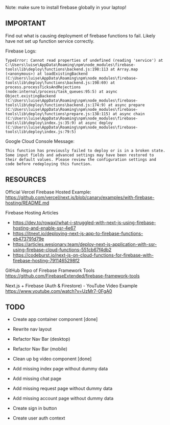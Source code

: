 Note: make sure to install firebase globally in your laptop!

IMPORTANT
-

Find out what is causing deployment of firebase functions to fail. Likely have not set up function service correctly.

Firebase Logs:

`
TypeError: Cannot read properties of undefined (reading 'service')
at C:\Users\luise\AppData\Roaming\npm\node_modules\firebase-tools\lib\deploy\functions\backend.js:198:113
at Array.map (<anonymous>)
at loadExistingBackend (C:\Users\luise\AppData\Roaming\npm\node_modules\firebase-tools\lib\deploy\functions\backend.js:198:69)
at process.processTicksAndRejections (node:internal/process/task_queues:95:5)
at async Object.existingBackend (C:\Users\luise\AppData\Roaming\npm\node_modules\firebase-tools\lib\deploy\functions\backend.js:174:9)
at async prepare (C:\Users\luise\AppData\Roaming\npm\node_modules\firebase-tools\lib\deploy\functions\prepare.js:138:115)
at async chain (C:\Users\luise\AppData\Roaming\npm\node_modules\firebase-tools\lib\deploy\index.js:35:9)
at async deploy (C:\Users\luise\AppData\Roaming\npm\node_modules\firebase-tools\lib\deploy\index.js:79:5)
`

Google Cloud Console Message:

`
This function has previously failed to deploy or is in a broken state. Some input fields and advanced settings may have been restored to their default values. Please review the configuration settings and code before redeploying this function.
`


RESOURCES
-
Official Vercel Firebase Hosted Example:
https://github.com/vercel/next.js/blob/canary/examples/with-firebase-hosting/README.md

Firebase Hosting Articles
- https://dev.to/rowaxl/what-i-struggled-with-next-js-using-firebase-hosting-and-enable-ssr-4e67
- https://itnext.io/deploying-next-js-app-to-firebase-functions-eb473791d79e
- https://articles.wesionary.team/deploy-next-js-application-with-ssr-using-firebase-cloud-functions-551cb67f4db2
- https://codeburst.io/next-js-on-cloud-functions-for-firebase-with-firebase-hosting-7911465298f2

GitHub Repo of Firebase Framework Tools
https://github.com/FirebaseExtended/firebase-framework-tools

Next.js + Firebase (Auth & Firestore) - YouTube Video Example
https://www.youtube.com/watch?v=UzMr7-0FgA0

TODO
-

- Create app container component [done]
- Rewrite nav layout
- Refactor Nav Bar (desktop)
- Refactor Nav Bar (mobile)


- Clean up bg video component [done]
- Add missing index page without dummy data
- Add missing chat page
- Add missing request page without dummy data
- Add missing account page without dummy data


- Create sign in button
- Create user auth context